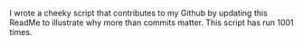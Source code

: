 I wrote a cheeky script that contributes to my Github by updating this ReadMe to illustrate why more than commits matter. This script has run 1001 times.